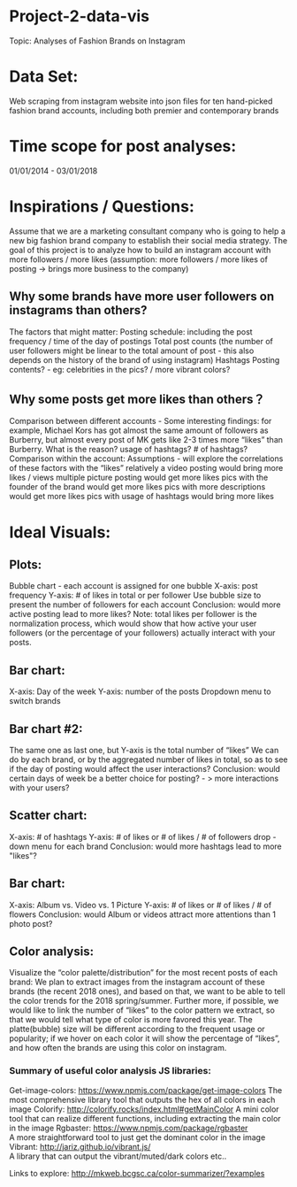 # Project-2-data-vis

Topic: Analyses of Fashion Brands on Instagram

# Data Set: 
Web scraping from instagram website into json files for ten hand-picked fashion brand accounts, including both premier and contemporary brands

# Time scope for post analyses:  
01/01/2014 - 03/01/2018

# Inspirations / Questions: 
Assume that we are a marketing consultant company who is going to help a new big fashion brand company to establish their social media strategy. The goal of this project is to analyze how to build an instagram account with more followers / more likes (assumption: more followers / more likes of posting → brings more business to the company) 
## Why some brands have more user followers on instagrams than others?
The factors that might matter:
Posting schedule: including the post frequency / time of the day of postings
Total post counts (the number of user followers might be linear to the total amount of post - this also depends on the history of the brand of using instagram)
Hashtags
Posting contents?  - eg: celebrities in the pics? / more vibrant colors?  

## Why some posts get more likes than others？
Comparison between different accounts - Some interesting findings: for example, Michael Kors has got almost the same amount of followers as Burberry, but almost every post of MK gets like 2-3 times more “likes” than Burberry. What is the reason? usage of hashtags? # of hashtags?
Comparison within the account: 
Assumptions - will explore the correlations of these factors with the “likes”
relatively a video posting would bring more likes / views
multiple picture posting would get more likes 
pics with the founder of the brand would get more likes 
pics with more descriptions would get more likes
pics with usage of hashtags would bring more likes

# Ideal Visuals:

## Plots:

Bubble chart - each account is assigned for one bubble 
X-axis: post frequency 
Y-axis: # of likes in total or per follower
Use bubble size to present the number of followers for each account
Conclusion: would more active posting lead to more likes? 
Note: total likes per follower is the normalization process, which would show that how active your user followers (or the percentage of your followers) actually interact with your posts. 

## Bar chart:
X-axis: Day of the week
Y-axis: number of the posts
Dropdown menu to switch brands

## Bar chart #2: 
The same one as last one, but Y-axis is the total number of “likes”
We can do by each brand, or by the aggregated number of likes in total, so as to see if the day of posting would affect the user interactions? 
Conclusion: would certain days of week be a better choice for posting? - > more interactions with your users? 

## Scatter chart:
X-axis: # of hashtags
Y-axis: # of likes or  # of likes / # of followers 
drop -down menu for each brand
Conclusion: would more hashtags lead to more "likes"?

## Bar chart:
X-axis: Album vs. Video vs. 1 Picture 
Y-axis: # of likes or # of likes / # of flowers 
Conclusion: would Album or videos attract more attentions than 1 photo post?

## Color analysis: 
Visualize the “color palette/distribution” for the most recent posts of each brand: 
We plan to extract images from the instagram account of these brands (the recent 2018 ones), and based on that, we want to be able to tell the color trends for the 2018 spring/summer. Further more, if possible, we would like to link the number of “likes” to the color pattern we extract, so that we would tell what type of color is more favored this year. The platte(bubble) size will be different according to the frequent usage or popularity; if we hover on each color it will show the percentage of “likes”, and how often the brands are using this color on instagram. 

### Summary of useful color analysis JS libraries: 
Get-image-colors: https://www.npmjs.com/package/get-image-colors 
The most comprehensive library tool that outputs the hex of all colors in each image
Colorify: http://colorify.rocks/index.html#getMainColor 
A mini color tool that can realize different functions, including extracting the main color in the image
Rgbaster: https://www.npmjs.com/package/rgbaster  
A more straightforward tool to just get the dominant color in the image
Vibrant: http://jariz.github.io/vibrant.js/  
A library that can output the vibrant/muted/dark colors etc..

Links to explore: 
http://mkweb.bcgsc.ca/color-summarizer/?examples

